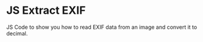 # JS Extract EXIF

JS Code to show you how to read EXIF data from an image
and convert it to decimal.